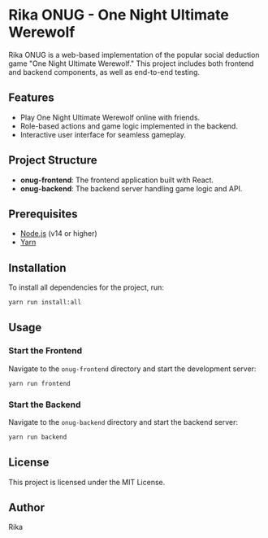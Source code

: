 # Rika ONUG - One Night Ultimate Werewolf

Rika ONUG is a web-based implementation of the popular social deduction game "One Night Ultimate Werewolf." This project includes both frontend and backend components, as well as end-to-end testing.

## Features
- Play One Night Ultimate Werewolf online with friends.
- Role-based actions and game logic implemented in the backend.
- Interactive user interface for seamless gameplay.

## Project Structure
- **onug-frontend**: The frontend application built with React.
- **onug-backend**: The backend server handling game logic and API.

## Prerequisites
- [Node.js](https://nodejs.org/) (v14 or higher)
- [Yarn](https://yarnpkg.com/)

## Installation
To install all dependencies for the project, run:
```bash
yarn run install:all
```

## Usage

### Start the Frontend
Navigate to the `onug-frontend` directory and start the development server:
```bash
yarn run frontend
```

### Start the Backend
Navigate to the `onug-backend` directory and start the backend server:
```bash
yarn run backend
```

## License
This project is licensed under the MIT License.

## Author
Rika

